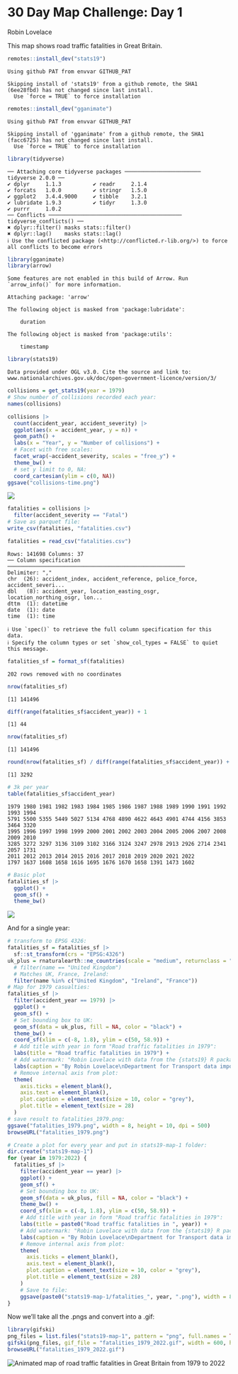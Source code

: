 # 30 Day Map Challenge: Day 1
Robin Lovelace

This map shows road traffic fatalities in Great Britain.

``` r
remotes::install_dev("stats19")
```

    Using github PAT from envvar GITHUB_PAT

    Skipping install of 'stats19' from a github remote, the SHA1 (6ee28fbd) has not changed since last install.
      Use `force = TRUE` to force installation

``` r
remotes::install_dev("gganimate")
```

    Using github PAT from envvar GITHUB_PAT

    Skipping install of 'gganimate' from a github remote, the SHA1 (facc6725) has not changed since last install.
      Use `force = TRUE` to force installation

``` r
library(tidyverse)
```

    ── Attaching core tidyverse packages ──────────────────────── tidyverse 2.0.0 ──
    ✔ dplyr     1.1.3          ✔ readr     2.1.4     
    ✔ forcats   1.0.0          ✔ stringr   1.5.0     
    ✔ ggplot2   3.4.4.9000     ✔ tibble    3.2.1     
    ✔ lubridate 1.9.3          ✔ tidyr     1.3.0     
    ✔ purrr     1.0.2          
    ── Conflicts ────────────────────────────────────────── tidyverse_conflicts() ──
    ✖ dplyr::filter() masks stats::filter()
    ✖ dplyr::lag()    masks stats::lag()
    ℹ Use the conflicted package (<http://conflicted.r-lib.org/>) to force all conflicts to become errors

``` r
library(gganimate)
library(arrow)
```

    Some features are not enabled in this build of Arrow. Run `arrow_info()` for more information.

    Attaching package: 'arrow'

    The following object is masked from 'package:lubridate':

        duration

    The following object is masked from 'package:utils':

        timestamp

``` r
library(stats19)
```

    Data provided under OGL v3.0. Cite the source and link to:
    www.nationalarchives.gov.uk/doc/open-government-licence/version/3/

``` r
collisions = get_stats19(year = 1979)
# Show number of collisions recorded each year:
names(collisions)
```

``` r
collisions |>
  count(accident_year, accident_severity) |>
  ggplot(aes(x = accident_year, y = n)) +
  geom_path() +
  labs(x = "Year", y = "Number of collisions") +
  # Facet with free scales:
  facet_wrap(~accident_severity, scales = "free_y") +
  theme_bw() +
  # set y limit to 0, NA:
  coord_cartesian(ylim = c(0, NA))
ggsave("collisions-time.png")
```

![](collisions-time.png)

``` r
fatalities = collisions |>
  filter(accident_severity == "Fatal")
# Save as parquet file:
write_csv(fatalities, "fatalities.csv")
```

``` r
fatalities = read_csv("fatalities.csv")
```

    Rows: 141698 Columns: 37
    ── Column specification ────────────────────────────────────────────────────────
    Delimiter: ","
    chr  (26): accident_index, accident_reference, police_force, accident_severi...
    dbl   (8): accident_year, location_easting_osgr, location_northing_osgr, lon...
    dttm  (1): datetime
    date  (1): date
    time  (1): time

    ℹ Use `spec()` to retrieve the full column specification for this data.
    ℹ Specify the column types or set `show_col_types = FALSE` to quiet this message.

``` r
fatalities_sf = format_sf(fatalities)
```

    202 rows removed with no coordinates

``` r
nrow(fatalities_sf)
```

    [1] 141496

``` r
diff(range(fatalities_sf$accident_year)) + 1
```

    [1] 44

``` r
nrow(fatalities_sf)
```

    [1] 141496

``` r
round(nrow(fatalities_sf) / diff(range(fatalities_sf$accident_year)) + 1)
```

    [1] 3292

``` r
# 3k per year
table(fatalities_sf$accident_year)
```


    1979 1980 1981 1982 1983 1984 1985 1986 1987 1988 1989 1990 1991 1992 1993 1994 
    5791 5500 5355 5449 5027 5134 4768 4890 4622 4643 4901 4744 4156 3853 3464 3320 
    1995 1996 1997 1998 1999 2000 2001 2002 2003 2004 2005 2006 2007 2008 2009 2010 
    3285 3272 3297 3136 3109 3102 3166 3124 3247 2978 2913 2926 2714 2341 2057 1731 
    2011 2012 2013 2014 2015 2016 2017 2018 2019 2020 2021 2022 
    1797 1637 1608 1658 1616 1695 1676 1670 1658 1391 1473 1602 

``` r
# Basic plot
fatalities_sf |>
  ggplot() +
  geom_sf() +
  theme_bw()
```

![](day1-points_files/figure-commonmark/unnamed-chunk-9-1.png)

And for a single year:

``` r
# transform to EPSG 4326:
fatalities_sf = fatalities_sf |>
  sf::st_transform(crs = "EPSG:4326")
uk_plus = rnaturalearth::ne_countries(scale = "medium", returnclass = "sf") |>
  # filter(name == "United Kingdom")
  # Matches UK, France, Ireland:
  filter(name %in% c("United Kingdom", "Ireland", "France"))
# Map for 1979 casualties: 
fatalities_sf |>
  filter(accident_year == 1979) |>
  ggplot() +
  geom_sf() +
  # Set bounding box to UK:
  geom_sf(data = uk_plus, fill = NA, color = "black") +
  theme_bw() +
  coord_sf(xlim = c(-8, 1.8), ylim = c(50, 58.9)) +
  # Add title with year in form "Road traffic fatalities in 1979":
  labs(title = "Road traffic fatalities in 1979") +
  # Add watermark: "Robin Lovelace with data from the {stats19} R package" 
  labs(caption = "By Robin Lovelace\nDepartment for Transport data imported with the {stats19} package") +
  # Remove internal axis from plot:
  theme(
    axis.ticks = element_blank(),
    axis.text = element_blank(),
    plot.caption = element_text(size = 10, color = "grey"),
    plot.title = element_text(size = 28)
  )
# save result to fatalities_1979.png:
ggsave("fatalities_1979.png", width = 8, height = 10, dpi = 500)
browseURL("fatalities_1979.png")
```

``` r
# Create a plot for every year and put in stats19-map-1 folder:
dir.create("stats19-map-1")
for (year in 1979:2022) {
  fatalities_sf |>
    filter(accident_year == year) |>
    ggplot() +
    geom_sf() +
    # Set bounding box to UK:
    geom_sf(data = uk_plus, fill = NA, color = "black") +
    theme_bw() +
    coord_sf(xlim = c(-8, 1.8), ylim = c(50, 58.9)) +
    # Add title with year in form "Road traffic fatalities in 1979":
    labs(title = paste0("Road traffic fatalities in ", year)) +
    # Add watermark: "Robin Lovelace with data from the {stats19} R package" 
    labs(caption = "By Robin Lovelace\nDepartment for Transport data imported with the {stats19} package") +
    # Remove internal axis from plot:
    theme(
      axis.ticks = element_blank(),
      axis.text = element_blank(),
      plot.caption = element_text(size = 10, color = "grey"),
      plot.title = element_text(size = 28)
    )
    # Save to file:
    ggsave(paste0("stats19-map-1/fatalities_", year, ".png"), width = 8, height = 10, dpi = 500)
}
```

Now we’ll take all the .pngs and convert into a .gif:

``` r
library(gifski)
png_files = list.files("stats19-map-1", pattern = "png", full.names = TRUE)
gifski(png_files, gif_file = "fatalities_1979_2022.gif", width = 600, height = 800, delay = 0.4)
browseURL("fatalities_1979_2022.gif")
```

![Animated map of road traffic fatalities in Great Britain from 1979 to
2022](fatalities_1979_2022.gif)
